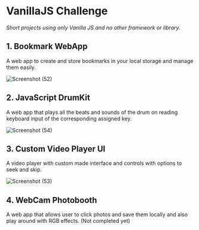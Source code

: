 # VanillaJS Challenge
*Short projects using only Vanilla JS and no other framework or library.*

 ## 1. Bookmark WebApp
 A web app to create and store bookmarks in your local storage and manage them easily.
 
 ![Screenshot (52)](https://user-images.githubusercontent.com/31178132/61460866-3cf9d680-a98d-11e9-9dcb-436ef9bd0a1b.png)

## 2. JavaScript DrumKit
A web app that plays all the beats and sounds of the drum on reading keyboard input of the corresponding assigned key.

![Screenshot (54)](https://user-images.githubusercontent.com/31178132/61472572-59ecd480-a9a2-11e9-9157-a6edf9231d15.png)

## 3. Custom Video Player UI
A video player with custom made interface and controls with options to seek and skip.

![Screenshot (53)](https://user-images.githubusercontent.com/31178132/61472734-ad5f2280-a9a2-11e9-8e94-824ddf8df3f3.png)

## 4. WebCam Photobooth
A web app that allows user to click photos and save them locally and also play around with RGB effects. (Not completed yet)
